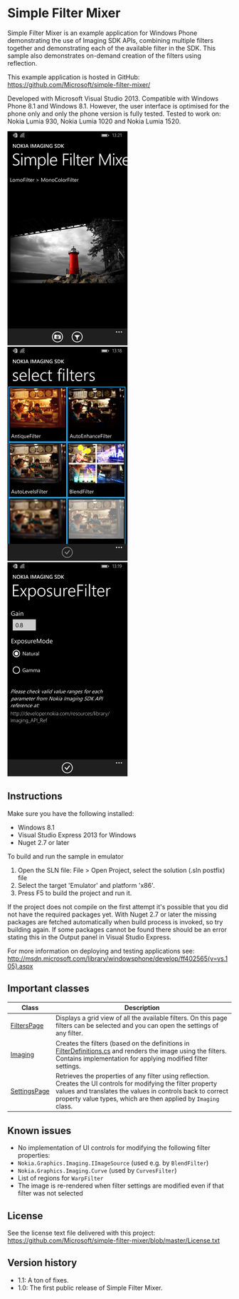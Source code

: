 Simple Filter Mixer
===================

Simple Filter Mixer is an example application for Windows Phone demonstrating
the use of Imaging SDK APIs, combining multiple filters together and
demonstrating each of the available filter in the SDK. This sample also
demonstrates on-demand creation of the filters using reflection.

This example application is hosted in GitHub:
https://github.com/Microsoft/simple-filter-mixer/

Developed with Microsoft Visual Studio 2013. Compatible with Windows Phone 8.1
and Windows 8.1. However, the user interface is optimised for the phone only and
only the phone version is fully tested. Tested to work on: Nokia Lumia 930,
Nokia Lumia 1020 and Nokia Lumia 1520.

![Main page](/doc/screenshots/MainPageFiltersAppliedWPSmall.png?raw=true "Main page")&nbsp;
![Filter selection page](/doc/screenshots/FiltersPageWPSmall.png?raw=true "Filter selection page")&nbsp;
![Settings page](/doc/screenshots/SettingsPageWP2Small.png?raw=true "Filter selection page")&nbsp;

Instructions
------------

Make sure you have the following installed:

 * Windows 8.1
 * Visual Studio Express 2013 for Windows
 * Nuget 2.7 or later

To build and run the sample in emulator

1. Open the SLN file:
   File > Open Project, select the solution (.sln postfix) file
2. Select the target 'Emulator' and platform 'x86'.
3. Press F5 to build the project and run it.


If the project does not compile on the first attempt it's possible that you
did not have the required packages yet. With Nuget 2.7 or later the missing
packages are fetched automatically when build process is invoked, so try
building again. If some packages cannot be found there should be an
error stating this in the Output panel in Visual Studio Express.

For more information on deploying and testing applications see:
http://msdn.microsoft.com/library/windowsphone/develop/ff402565(v=vs.105).aspx


Important classes
-----------------

| Class | Description |
| ----- | ----------- |
| [FiltersPage](/simple-filter-mixer/simple-filter-mixer.Shared/FiltersPage.xaml.cs) | Displays a grid view of all the available filters. On this page filters can be selected and you can open the settings of any filter. |
| [Imaging](/simple-filter-mixer/simple-filter-mixer.Shared/Imaging.cs) | Creates the filters (based on the definitions in [FilterDefinitions.cs](/simple-filter-mixer/simple-filter-mixer.Shared/DataModel/FilterDefinitions.cs) and renders the image using the filters. Contains implementation for applying modified filter settings. |
| [SettingsPage](/simple-filter-mixer/simple-filter-mixer.Shared/SettingsPage.xaml.cs) | Retrieves the properties of any filter using reflection. Creates the UI controls for modifying the filter property values and translates the values in controls back to correct property value types, which are then applied by `Imaging` class. |


Known issues
------------

* No implementation of UI controls for modifying the following filter properties:
 * `Nokia.Graphics.Imaging.IImageSource` (used e.g. by `BlendFilter`)
 * `Nokia.Graphics.Imaging.Curve` (used by `CurvesFilter`)
 * List of regions for `WarpFilter`
* The image is re-rendered when filter settings are modified even if that filter
  was not selected


License
-------

See the license text file delivered with this project:
https://github.com/Microsoft/simple-filter-mixer/blob/master/License.txt


Version history
---------------

* 1.1: A ton of fixes.
* 1.0: The first public release of Simple Filter Mixer.
